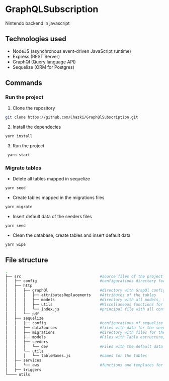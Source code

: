 # GraphQLSubscription

Nintendo backend in javascript

## Technologies used

- NodeJS (asynchronous event-driven JavaScript runtime)
- Express (REST Server)
- GraphQl (Query language API)
- Sequelize (ORM for Postgres)

## Commands

### Run the project

1. Clone the repository

```bash
git clone https://github.com/Chazki/GraphQlSubscription.git
```

2.  Install the dependecies

```bash
yarn install
```

3. Run the project

```bash
 yarn start
```

### Migrate tables

- Delete all tables mapped in sequelize

```bash
yarn seed
```

- Create tables mapped in the migrations files

```bash
yarn migrate
```

- Insert default data of the seeders files

```bash
yarn seed
```

- Clean the database, create tables and insert default data

```bash
yarn wipe
```

## File structure

```bash
.
├── src                                   #source files of the project
│   ├── config                            #configurations directory for sequelize and AWS service
│   ├── http
│   │   ├── graphQl                       #directory with GrapQl configurations
│   │   │   ├── attributesReplacements    #Attributes of the tables
│   │   │   ├── models                    #directory with all models, typedefs and resolvers of graphQl
│   │   │   ├── utils                     #Miscellaneous functions for graphQl models
│   │   │   └── index.js                  #principal file with all configurations for GraphQl
│   │   └── pdf
│   ├── sequelize
│   │   ├── config                        #configurations of sequelize
│   │   ├── dataSources                   #files with data for the seeders
│   │   ├── migrations                    #directory with files for the creations of tables with sequelize
│   │   ├── models                        #Files with Table estructure, use in queries and mutations
│   │   ├── seeders
│   │   │   └── dev                       #Files with the default data for the tables
│   │   └── utils
│   │   │   └── tableNames.js             #names for the tables
│   ├── services
│   │   └── aws                           #functions and templates for the aws services
│   ├── triggers
└──── utils
```
